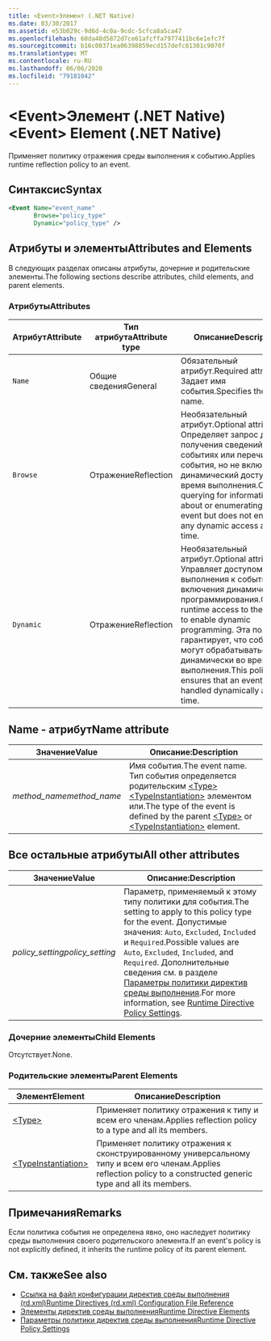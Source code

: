 ```yaml
---
title: <Event>Элемент (.NET Native)
ms.date: 03/30/2017
ms.assetid: e53b029c-9d6d-4c0a-9cdc-5cfca8a5ca47
ms.openlocfilehash: 60da48d5872d7ce61afcffa7977411bc6e1efc7f
ms.sourcegitcommit: b16c00371ea06398859ecd157defc81301c9070f
ms.translationtype: MT
ms.contentlocale: ru-RU
ms.lasthandoff: 06/06/2020
ms.locfileid: "79181042"
---
```

# <a name="event-element-net-native"></a><span data-ttu-id="0956c-102">\<Event>Элемент (.NET Native)</span><span class="sxs-lookup"><span data-stu-id="0956c-102">\<Event> Element (.NET Native)</span></span>
<span data-ttu-id="0956c-103">Применяет политику отражения среды выполнения к событию.</span><span class="sxs-lookup"><span data-stu-id="0956c-103">Applies runtime reflection policy to an event.</span></span>  
  
## <a name="syntax"></a><span data-ttu-id="0956c-104">Синтаксис</span><span class="sxs-lookup"><span data-stu-id="0956c-104">Syntax</span></span>  
  
```xml  
<Event Name="event_name"
       Browse="policy_type"
       Dynamic="policy_type" />  
```  
  
## <a name="attributes-and-elements"></a><span data-ttu-id="0956c-105">Атрибуты и элементы</span><span class="sxs-lookup"><span data-stu-id="0956c-105">Attributes and Elements</span></span>  
 <span data-ttu-id="0956c-106">В следующих разделах описаны атрибуты, дочерние и родительские элементы.</span><span class="sxs-lookup"><span data-stu-id="0956c-106">The following sections describe attributes, child elements, and parent elements.</span></span>  
  
### <a name="attributes"></a><span data-ttu-id="0956c-107">Атрибуты</span><span class="sxs-lookup"><span data-stu-id="0956c-107">Attributes</span></span>  
  
|<span data-ttu-id="0956c-108">Атрибут</span><span class="sxs-lookup"><span data-stu-id="0956c-108">Attribute</span></span>|<span data-ttu-id="0956c-109">Тип атрибута</span><span class="sxs-lookup"><span data-stu-id="0956c-109">Attribute type</span></span>|<span data-ttu-id="0956c-110">Описание</span><span class="sxs-lookup"><span data-stu-id="0956c-110">Description</span></span>|  
|---------------|--------------------|-----------------|  
|`Name`|<span data-ttu-id="0956c-111">Общие сведения</span><span class="sxs-lookup"><span data-stu-id="0956c-111">General</span></span>|<span data-ttu-id="0956c-112">Обязательный атрибут.</span><span class="sxs-lookup"><span data-stu-id="0956c-112">Required attribute.</span></span> <span data-ttu-id="0956c-113">Задает имя события.</span><span class="sxs-lookup"><span data-stu-id="0956c-113">Specifies the event name.</span></span>|  
|`Browse`|<span data-ttu-id="0956c-114">Отражение</span><span class="sxs-lookup"><span data-stu-id="0956c-114">Reflection</span></span>|<span data-ttu-id="0956c-115">Необязательный атрибут.</span><span class="sxs-lookup"><span data-stu-id="0956c-115">Optional attribute.</span></span> <span data-ttu-id="0956c-116">Определяет запрос для получения сведений о событиях или перечисляет события, но не включает динамический доступ во время выполнения.</span><span class="sxs-lookup"><span data-stu-id="0956c-116">Controls querying for information about or enumerating the event but does not enable any dynamic access at run time.</span></span>|  
|`Dynamic`|<span data-ttu-id="0956c-117">Отражение</span><span class="sxs-lookup"><span data-stu-id="0956c-117">Reflection</span></span>|<span data-ttu-id="0956c-118">Необязательный атрибут.</span><span class="sxs-lookup"><span data-stu-id="0956c-118">Optional attribute.</span></span> <span data-ttu-id="0956c-119">Управляет доступом среды выполнения к событию для включения динамического программирования.</span><span class="sxs-lookup"><span data-stu-id="0956c-119">Controls runtime access to the event to enable dynamic programming.</span></span> <span data-ttu-id="0956c-120">Эта политика гарантирует, что события могут обрабатываться динамически во время выполнения.</span><span class="sxs-lookup"><span data-stu-id="0956c-120">This policy ensures that an event can be handled dynamically at run time.</span></span>|  
  
## <a name="name-attribute"></a><span data-ttu-id="0956c-121">Name - атрибут</span><span class="sxs-lookup"><span data-stu-id="0956c-121">Name attribute</span></span>  
  
|<span data-ttu-id="0956c-122">Значение</span><span class="sxs-lookup"><span data-stu-id="0956c-122">Value</span></span>|<span data-ttu-id="0956c-123">Описание:</span><span class="sxs-lookup"><span data-stu-id="0956c-123">Description</span></span>|  
|-----------|-----------------|  
|<span data-ttu-id="0956c-124">*method_name*</span><span class="sxs-lookup"><span data-stu-id="0956c-124">*method_name*</span></span>|<span data-ttu-id="0956c-125">Имя события.</span><span class="sxs-lookup"><span data-stu-id="0956c-125">The event name.</span></span> <span data-ttu-id="0956c-126">Тип события определяется родительским [\<Type>](type-element-net-native.md) [\<TypeInstantiation>](typeinstantiation-element-net-native.md) элементом или.</span><span class="sxs-lookup"><span data-stu-id="0956c-126">The type of the event is defined by the parent [\<Type>](type-element-net-native.md) or [\<TypeInstantiation>](typeinstantiation-element-net-native.md) element.</span></span>|  
  
## <a name="all-other-attributes"></a><span data-ttu-id="0956c-127">Все остальные атрибуты</span><span class="sxs-lookup"><span data-stu-id="0956c-127">All other attributes</span></span>  
  
|<span data-ttu-id="0956c-128">Значение</span><span class="sxs-lookup"><span data-stu-id="0956c-128">Value</span></span>|<span data-ttu-id="0956c-129">Описание:</span><span class="sxs-lookup"><span data-stu-id="0956c-129">Description</span></span>|  
|-----------|-----------------|  
|<span data-ttu-id="0956c-130">*policy_setting*</span><span class="sxs-lookup"><span data-stu-id="0956c-130">*policy_setting*</span></span>|<span data-ttu-id="0956c-131">Параметр, применяемый к этому типу политики для события.</span><span class="sxs-lookup"><span data-stu-id="0956c-131">The setting to apply to this policy type for the event.</span></span> <span data-ttu-id="0956c-132">Допустимые значения: `Auto`, `Excluded`, `Included` и `Required`.</span><span class="sxs-lookup"><span data-stu-id="0956c-132">Possible values are `Auto`, `Excluded`, `Included`, and `Required`.</span></span> <span data-ttu-id="0956c-133">Дополнительные сведения см. в разделе [Параметры политики директив среды выполнения](runtime-directive-policy-settings.md).</span><span class="sxs-lookup"><span data-stu-id="0956c-133">For more information, see [Runtime Directive Policy Settings](runtime-directive-policy-settings.md).</span></span>|  
  
### <a name="child-elements"></a><span data-ttu-id="0956c-134">Дочерние элементы</span><span class="sxs-lookup"><span data-stu-id="0956c-134">Child Elements</span></span>  
 <span data-ttu-id="0956c-135">Отсутствует.</span><span class="sxs-lookup"><span data-stu-id="0956c-135">None.</span></span>  
  
### <a name="parent-elements"></a><span data-ttu-id="0956c-136">Родительские элементы</span><span class="sxs-lookup"><span data-stu-id="0956c-136">Parent Elements</span></span>  
  
|<span data-ttu-id="0956c-137">Элемент</span><span class="sxs-lookup"><span data-stu-id="0956c-137">Element</span></span>|<span data-ttu-id="0956c-138">Описание</span><span class="sxs-lookup"><span data-stu-id="0956c-138">Description</span></span>|  
|-------------|-----------------|  
|[\<Type>](type-element-net-native.md)|<span data-ttu-id="0956c-139">Применяет политику отражения к типу и всем его членам.</span><span class="sxs-lookup"><span data-stu-id="0956c-139">Applies reflection policy to a type and all its members.</span></span>|  
|[\<TypeInstantiation>](typeinstantiation-element-net-native.md)|<span data-ttu-id="0956c-140">Применяет политику отражения к сконструированному универсальному типу и всем его членам.</span><span class="sxs-lookup"><span data-stu-id="0956c-140">Applies reflection policy to a constructed generic type and all its members.</span></span>|  
  
## <a name="remarks"></a><span data-ttu-id="0956c-141">Примечания</span><span class="sxs-lookup"><span data-stu-id="0956c-141">Remarks</span></span>  
 <span data-ttu-id="0956c-142">Если политика события не определена явно, оно наследует политику среды выполнения своего родительского элемента.</span><span class="sxs-lookup"><span data-stu-id="0956c-142">If an event's policy is not explicitly defined, it inherits the runtime policy of its parent element.</span></span>  
  
## <a name="see-also"></a><span data-ttu-id="0956c-143">См. также</span><span class="sxs-lookup"><span data-stu-id="0956c-143">See also</span></span>

- [<span data-ttu-id="0956c-144">Ссылка на файл конфигурации директив среды выполнения (rd.xml)</span><span class="sxs-lookup"><span data-stu-id="0956c-144">Runtime Directives (rd.xml) Configuration File Reference</span></span>](runtime-directives-rd-xml-configuration-file-reference.md)
- [<span data-ttu-id="0956c-145">Элементы директив среды выполнения</span><span class="sxs-lookup"><span data-stu-id="0956c-145">Runtime Directive Elements</span></span>](runtime-directive-elements.md)
- [<span data-ttu-id="0956c-146">Параметры политики директив среды выполнения</span><span class="sxs-lookup"><span data-stu-id="0956c-146">Runtime Directive Policy Settings</span></span>](runtime-directive-policy-settings.md)
